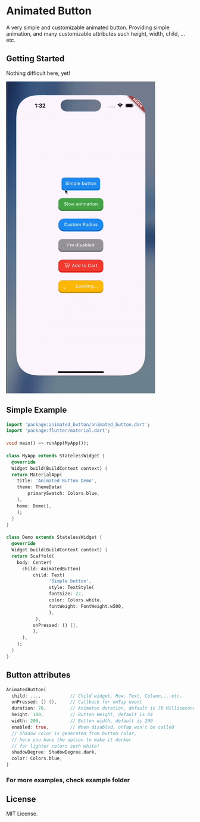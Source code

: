 # Animated Button

A very simple and customizable animated button.
Providing simple animation, and many customizable attributes such height, width, child, ... etc.


## Getting Started

Nothing difficult here, yet!

![](https://raw.githubusercontent.com/Emadeddin-eibo/animated_button/master/giphy.gif)

## Simple Example
```dart
import 'package:animated_button/animated_button.dart';
import 'package:flutter/material.dart';

void main() => runApp(MyApp());

class MyApp extends StatelessWidget {
  @override
  Widget build(BuildContext context) {
  return MaterialApp(
    title: 'Animated Button Demo',
    theme: ThemeData(
        primarySwatch: Colors.blue,
    ),
    home: Demo(),
    );
  }
}

class Demo extends StatelessWidget {
  @override
  Widget build(BuildContext context) {
  return Scaffold(
    body: Center(
      child: AnimatedButton(
          child: Text(
                'Simple button',
                style: TextStyle(
                fontSize: 22,
                color: Colors.white,
                fontWeight: FontWeight.w500,
                ),
           ),
          onPressed: () {},
          ),
      ),
    );
  }
}
```

## Button attributes

```dart
AnimatedButton(
  child: ...,			// Child widget, Row, Text, Column,...etc.
  onPressed: () {},  	// Callback for onTap event
  duration: 70,  		// Animaton duration, default is 70 Milliseconds
  height: 100,  		// Button Height, default is 64
  width: 200,  			// Button width, default is 200
  enabled: true,  		// When disabled, onTap won't be called
  // Shadow color is generated from button color,
  // here you have the option to make it darker
  // for lighter colors such white!
  shadowDegree: ShadowDegree.dark,
  color: Colors.blue,
)

```

### For more examples, check example folder

## License
MIT License.